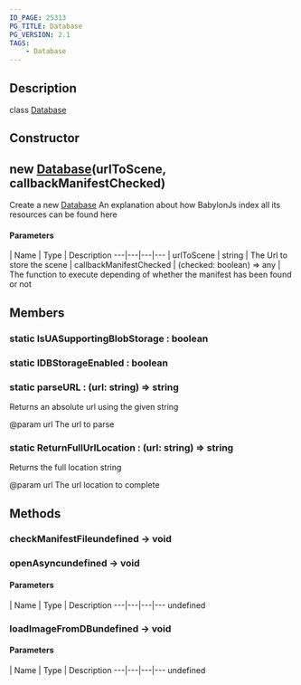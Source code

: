 ```yaml
---
ID_PAGE: 25313
PG_TITLE: Database
PG_VERSION: 2.1
TAGS:
    - Database
---
```

## Description

class [Database](/classes/2.4/Database)



## Constructor

## new [Database](/classes/2.4/Database)(urlToScene, callbackManifestChecked)

Create a new [Database](/classes/2.4/Database)
An explanation about how BabylonJs index all its resources can be found here

#### Parameters
 | Name | Type | Description
---|---|---|---
 | urlToScene | string |    The Url to store the scene
 | callbackManifestChecked | (checked: boolean) =&gt; any |    The function to execute depending of whether the manifest has been found or not
## Members

### static IsUASupportingBlobStorage : boolean



### static IDBStorageEnabled : boolean



### static parseURL : (url: string) =&gt; string

Returns an absolute url using the given string

@param url The url to parse

### static ReturnFullUrlLocation : (url: string) =&gt; string

Returns the full location string

@param url The url location to complete

## Methods

### checkManifestFileundefined &rarr; void


### openAsyncundefined &rarr; void



#### Parameters
 | Name | Type | Description
---|---|---|---
undefined
### loadImageFromDBundefined &rarr; void



#### Parameters
 | Name | Type | Description
---|---|---|---
undefined
